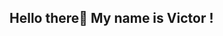 ## Hello there👋 My name is Victor !

<!---
Victor-JB/Victor-JB is a ✨ special ✨ repository because its `README.md` (this file) appears on your GitHub profile.
You can click the Preview link to take a look at your changes.

A little about me:

- 🚀 I’m currently a software development contractor working at [AI Camp](https://www.ai-camp.org/).
- 🌱 I’m currently diving into the world of NLP to (hopefully 🤞) create a model of my own! Speaking of which...
- 💞️ I’m looking to collaborate on developing an NLP model to filter jobs from various APIs -- you can check out [LinkHS.ai](https://linkhs.co/) to learn more
- 📫 How to reach me: [my email](mailto:victorjb2015@gmail.com)
- 😄 Pronouns: he/him/his
- ⚡ Fun fact: I'm also a competitive gymnast, and my favorite event is pommel horse !
- 🖥️ P.S. Personal website coming soon !
--->
